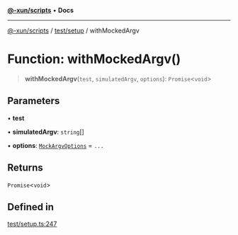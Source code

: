 [**@-xun/scripts**](../../../README.md) • **Docs**

***

[@-xun/scripts](../../../README.md) / [test/setup](../README.md) / withMockedArgv

# Function: withMockedArgv()

> **withMockedArgv**(`test`, `simulatedArgv`, `options`): `Promise`\<`void`\>

## Parameters

• **test**

• **simulatedArgv**: `string`[]

• **options**: [`MockArgvOptions`](../type-aliases/MockArgvOptions.md) = `...`

## Returns

`Promise`\<`void`\>

## Defined in

[test/setup.ts:247](https://github.com/Xunnamius/xscripts/blob/fc291d92ca0fdd07ba7e5cb19471e1a974cabac7/test/setup.ts#L247)
